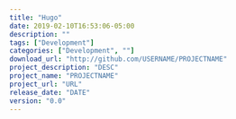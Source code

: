 ```yaml
---
title: "Hugo"
date: 2019-02-10T16:53:06-05:00
description: ""
tags: ["Development"]
categories: ["Development", ""]
download_url: "http://github.com/USERNAME/PROJECTNAME"
project_description: "DESC"
project_name: "PROJECTNAME"
project_url: "URL"
release_date: "DATE"
version: "0.0"
---
```

